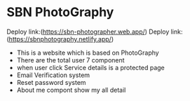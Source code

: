 # SBN PhotoGraphy
Deploy link:(https://sbn-photographer.web.app/)
Deploy link:(https://sbnphotography.netlify.app/)

<div>
  <ul>
    <li> This is a website which is based on PhotoGraphy </li>
    <li>There are the total user 7 component</li>
    <li> when user click Service details is a protected page </li>
    <li> Email Verification system </li>
    <li> Reset password system</li>
    <li> About me compont show my all detail</li>
 </ul>
</div>